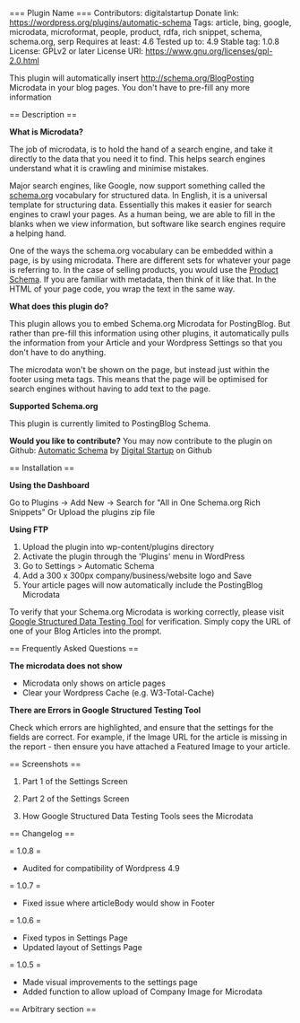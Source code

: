 === Plugin Name ===
Contributors: digitalstartup
Donate link: https://wordpress.org/plugins/automatic-schema
Tags: article, bing, google, microdata, microformat, people, product, rdfa, rich snippet, schema, schema.org, serp
Requires at least: 4.6
Tested up to: 4.9
Stable tag: 1.0.8
License: GPLv2 or later
License URI: https://www.gnu.org/licenses/gpl-2.0.html

This plugin will automatically insert http://schema.org/BlogPosting Microdata in your blog pages. You don't have to pre-fill any more information

== Description ==

**What is Microdata?**

The job of microdata, is to hold the hand of a search engine, and take it directly to the data that you need it to find. This helps search engines understand what it is crawling and minimise mistakes.

Major search engines, like Google, now support something called the [schema.org](http://schema.org/) vocabulary for structured data. In English, it is a universal template for structuring data. Essentially this makes it easier for search engines to crawl your pages. As a human being, we are able to fill in the blanks when we view information, but software like search engines require a helping hand.

One of the ways the schema.org vocabulary can be embedded within a page, is by using microdata. There are different sets for whatever your page is referring to. In the case of selling products, you would use the [Product Schema](http://schema.org/Product). If you are familiar with metadata, then think of it like that. In the HTML of your page code, you wrap the text in the same way.

**What does this plugin do?**

This plugin allows you to embed Schema.org Microdata for PostingBlog. But rather than pre-fill this information using other plugins, it automatically pulls the information from your Article and your Wordpress Settings so that you don't have to do anything.

The microdata won't be shown on the page, but instead just within the footer using meta tags. This means that the page will be optimised for search engines without having to add text to the page.

**Supported Schema.org**

This plugin is currently limited to PostingBlog Schema.

**Would you like to contribute?**
You may now contribute to the plugin on Github: [Automatic Schema](https://github.com/DigitalStartupUK/DS-Schema.org) by [Digital Startup](https://digitalstartup.co.uk/) on Github

== Installation ==

**Using the Dashboard**

Go to Plugins -> Add New -> Search for "All in One Schema.org Rich Snippets" Or Upload the plugins zip file

**Using FTP**

 1. Upload the plugin into wp-content/plugins directory
 2. Activate the plugin through the 'Plugins' menu in WordPress
 3. Go to Settings > Automatic Schema
 4. Add a 300 x 300px company/business/website logo and Save
 5. Your article pages will now automatically include the PostingBlog Microdata

To verify that your Schema.org Microdata is working correctly, please visit [Google Structured Data Testing Tool](https://search.google.com/structured-data/testing-tool) for verification. Simply copy the URL of one of your Blog Articles into the prompt.


== Frequently Asked Questions ==

**The microdata does not show**

 - Microdata only shows on article pages
 - Clear your Wordpress Cache
   (e.g. W3-Total-Cache)

**There are Errors in Google Structured Testing Tool**

Check which errors are highlighted, and ensure that the settings for the fields are correct. For example, if the Image URL for the article is missing in the report - then ensure you have attached a Featured Image to your article.

== Screenshots ==

1. Part 1 of the Settings Screen

2. Part 2 of the Settings Screen

3. How Google Structured Data Testing Tools sees the Microdata

== Changelog ==

= 1.0.8 =
* Audited for compatibility of Wordpress 4.9

= 1.0.7 =
* Fixed issue where articleBody would show in Footer

= 1.0.6 =
* Fixed typos in Settings Page
* Updated layout of Settings Page

= 1.0.5 =
* Made visual improvements to the settings page
* Added function to allow upload of Company Image for Microdata

== Arbitrary section ==
